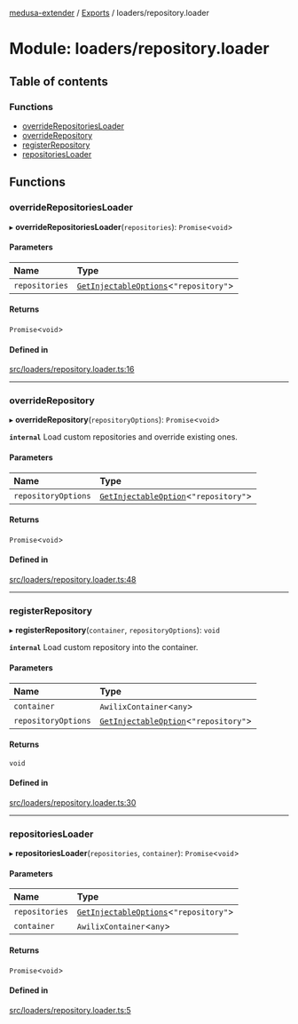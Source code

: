 [medusa-extender](../README.md) / [Exports](../modules.md) / loaders/repository.loader

# Module: loaders/repository.loader

## Table of contents

### Functions

- [overrideRepositoriesLoader](loaders_repository_loader.md#overriderepositoriesloader)
- [overrideRepository](loaders_repository_loader.md#overriderepository)
- [registerRepository](loaders_repository_loader.md#registerrepository)
- [repositoriesLoader](loaders_repository_loader.md#repositoriesloader)

## Functions

### overrideRepositoriesLoader

▸ **overrideRepositoriesLoader**(`repositories`): `Promise`<`void`\>

#### Parameters

| Name | Type |
| :------ | :------ |
| `repositories` | [`GetInjectableOptions`](types.md#getinjectableoptions)<``"repository"``\> |

#### Returns

`Promise`<`void`\>

#### Defined in

[src/loaders/repository.loader.ts:16](https://github.com/adrien2p/medusa-extender/blob/075fc78/src/loaders/repository.loader.ts#L16)

___

### overrideRepository

▸ **overrideRepository**(`repositoryOptions`): `Promise`<`void`\>

**`internal`**
Load custom repositories and override existing ones.

#### Parameters

| Name | Type |
| :------ | :------ |
| `repositoryOptions` | [`GetInjectableOption`](types.md#getinjectableoption)<``"repository"``\> |

#### Returns

`Promise`<`void`\>

#### Defined in

[src/loaders/repository.loader.ts:48](https://github.com/adrien2p/medusa-extender/blob/075fc78/src/loaders/repository.loader.ts#L48)

___

### registerRepository

▸ **registerRepository**(`container`, `repositoryOptions`): `void`

**`internal`**
Load custom repository into the container.

#### Parameters

| Name | Type |
| :------ | :------ |
| `container` | `AwilixContainer`<`any`\> |
| `repositoryOptions` | [`GetInjectableOption`](types.md#getinjectableoption)<``"repository"``\> |

#### Returns

`void`

#### Defined in

[src/loaders/repository.loader.ts:30](https://github.com/adrien2p/medusa-extender/blob/075fc78/src/loaders/repository.loader.ts#L30)

___

### repositoriesLoader

▸ **repositoriesLoader**(`repositories`, `container`): `Promise`<`void`\>

#### Parameters

| Name | Type |
| :------ | :------ |
| `repositories` | [`GetInjectableOptions`](types.md#getinjectableoptions)<``"repository"``\> |
| `container` | `AwilixContainer`<`any`\> |

#### Returns

`Promise`<`void`\>

#### Defined in

[src/loaders/repository.loader.ts:5](https://github.com/adrien2p/medusa-extender/blob/075fc78/src/loaders/repository.loader.ts#L5)
